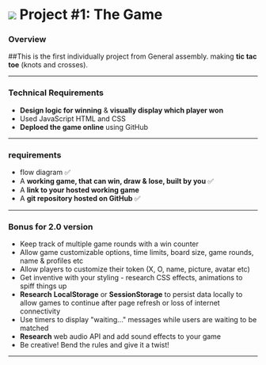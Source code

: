 # ![](https://ga-dash.s3.amazonaws.com/production/assets/logo-9f88ae6c9c3871690e33280fcf557f33.png) Project #1: The Game

### Overview

##This is the first individually project from General assembly. 
making **tic tac toe** (knots and crosses).

---

### Technical Requirements

* **Design logic for winning** & **visually display which player won**
* Used JavaScript HTML and CSS 
* **Deploed the game online** using GitHub

---

### requirements

* flow diagram ✅
* A **working game, that can win, draw & lose, built by you** ✅
* A **link to your hosted working game** 
* A **git repository hosted on GitHub** ✅


---

### Bonus for 2.0 version

* Keep track of multiple game rounds with a win counter
* Allow game customizable options, time limits, board size, game rounds, name & profiles etc  
* Allow players to customize their token (X, O, name, picture, avatar etc)
* Get inventive with your styling - research CSS effects, animations to spiff things up
* **Research** **LocalStorage** or **SessionStorage** to persist data locally to allow games to continue after page refresh or loss of internet connectivity
* Use timers to display "waiting..." messages while users are waiting to be matched
* **Research** web audio API and add sound effects to your game
* Be creative! Bend the rules and give it a twist!


---
